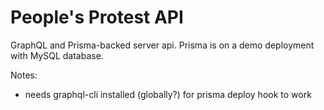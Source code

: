
# People's Protest API

GraphQL and Prisma-backed server api. Prisma is on a demo deployment with MySQL
database.


Notes:

- needs graphql-cli installed (globally?) for prisma deploy hook to work

